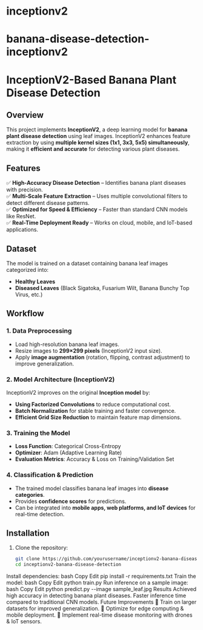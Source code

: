 # inceptionv2
# banana-disease-detection-inceptionv2
# InceptionV2-Based Banana Plant Disease Detection  

## Overview  
This project implements **InceptionV2**, a deep learning model for **banana plant disease detection** using leaf images. InceptionV2 enhances feature extraction by using **multiple kernel sizes (1x1, 3x3, 5x5) simultaneously**, making it **efficient and accurate** for detecting various plant diseases.  

## Features  
✅ **High-Accuracy Disease Detection** – Identifies banana plant diseases with precision.  
✅ **Multi-Scale Feature Extraction** – Uses multiple convolutional filters to detect different disease patterns.  
✅ **Optimized for Speed & Efficiency** – Faster than standard CNN models like ResNet.  
✅ **Real-Time Deployment Ready** – Works on cloud, mobile, and IoT-based applications.  

## Dataset  
The model is trained on a dataset containing banana leaf images categorized into:  
- **Healthy Leaves**  
- **Diseased Leaves** (Black Sigatoka, Fusarium Wilt, Banana Bunchy Top Virus, etc.)  

## Workflow  
### **1. Data Preprocessing**  
- Load high-resolution banana leaf images.  
- Resize images to **299×299 pixels** (InceptionV2 input size).  
- Apply **image augmentation** (rotation, flipping, contrast adjustment) to improve generalization.  

### **2. Model Architecture (InceptionV2)**  
InceptionV2 improves on the original **Inception model** by:  
- **Using Factorized Convolutions** to reduce computational cost.  
- **Batch Normalization** for stable training and faster convergence.  
- **Efficient Grid Size Reduction** to maintain feature map dimensions.  

### **3. Training the Model**  
- **Loss Function**: Categorical Cross-Entropy  
- **Optimizer**: Adam (Adaptive Learning Rate)  
- **Evaluation Metrics**: Accuracy & Loss on Training/Validation Set  

### **4. Classification & Prediction**  
- The trained model classifies banana leaf images into **disease categories**.  
- Provides **confidence scores** for predictions.  
- Can be integrated into **mobile apps, web platforms, and IoT devices** for real-time detection.  

## Installation  
1. Clone the repository:  
   ```bash
   git clone https://github.com/yourusername/inceptionv2-banana-disease-detection.git
   cd inceptionv2-banana-disease-detection
Install dependencies:
bash
Copy
Edit
pip install -r requirements.txt
Train the model:
bash
Copy
Edit
python train.py
Run inference on a sample image:
bash
Copy
Edit
python predict.py --image sample_leaf.jpg
Results
Achieved high accuracy in detecting banana plant diseases.
Faster inference time compared to traditional CNN models.
Future Improvements
🔹 Train on larger datasets for improved generalization.
🔹 Optimize for edge computing & mobile deployment.
🔹 Implement real-time disease monitoring with drones & IoT sensors.
